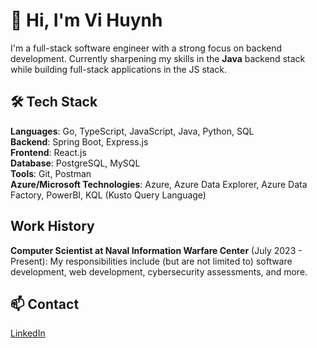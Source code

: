 # 👋 Hi, I'm Vi Huynh

I'm a full-stack software engineer with a strong focus on backend development. Currently sharpening my skills in the **Java** backend stack while building full-stack applications in the JS stack.


## 🛠 Tech Stack

**Languages**: Go, TypeScript, JavaScript, Java, Python, SQL <br/>
**Backend**: Spring Boot, Express.js <br/>
**Frontend**: React.js <br/>
**Database**: PostgreSQL, MySQL <br/>
**Tools**: Git, Postman <br/>
**Azure/Microsoft Technologies**: Azure, Azure Data Explorer, Azure Data Factory, PowerBI, KQL (Kusto Query Language) <br/>

## Work History

**Computer Scientist at Naval Information Warfare Center** (July 2023 - Present): My responsibilities include (but are not limited to) software development, web development, cybersecurity assessments, and more.

## 📫 Contact

[LinkedIn](https://www.linkedin.com/in/vthwin/)
